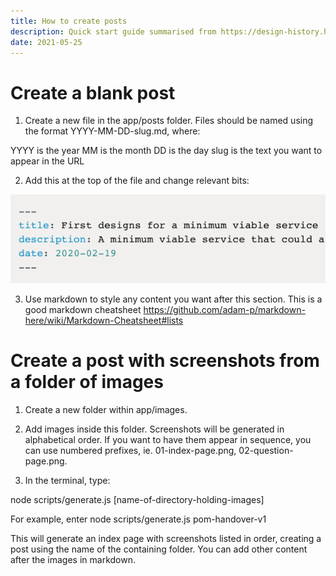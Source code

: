 ```yaml
---
title: How to create posts
description: Quick start guide summarised from https://design-history.herokuapp.com/
date: 2021-05-25
---
```


# Create a blank post

1. Create a new file in the app/posts folder. Files should be named using the format YYYY-MM-DD-slug.md, where:

YYYY is the year
MM is the month
DD is the day
slug is the text you want to appear in the URL

2. Add this at the top of the file and change relevant bits: 

![frontmatter](../images/frontmatter.png)

3. Use markdown to style any content you want after this section. This is a good markdown cheatsheet https://github.com/adam-p/markdown-here/wiki/Markdown-Cheatsheet#lists

# Create a post with screenshots from a folder of images

1. Create a new folder within app/images.

2. Add images inside this folder. Screenshots will be generated in alphabetical order. If you want to have them appear in sequence, you can use numbered prefixes, ie. 01-index-page.png, 02-question-page.png.

3. In the terminal, type:

node scripts/generate.js [name-of-directory-holding-images]

For example, enter node scripts/generate.js pom-handover-v1

This will generate an index page with screenshots listed in order, creating a post using the name of the containing folder. You can add other content after the images in markdown.
